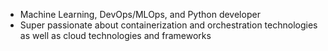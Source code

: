 - Machine Learning, DevOps/MLOps, and Python developer
- Super passionate about containerization and orchestration technologies as well as cloud technologies and frameworks

<!---
Aminkta/Aminkta is a ✨ special ✨ repository because its `README.md` (this file) appears on your GitHub profile.
You can click the Preview link to take a look at your changes.
--->
